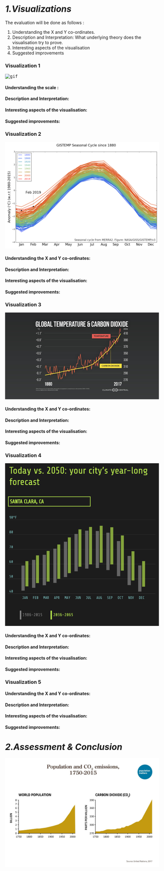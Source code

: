 # *1.Visualizations*
The evaluation will be done as follows :
1. Understanding the X and Y co-ordinates. 
2. Description and Interpretation: What underlying theory does the visualisation try to prove.
3. Interesting aspects of the visualisation
4. Suggested improvements 

### Visualization 1

<kbd>![gif](images/3.gif)</kbd>

#### Understanding the scale :
#### Description and Interpretation:
#### Interesting aspects of the visualisation:
#### Suggested improvements:

### Visualization 2

<kbd>![png](images/4.png)</kbd>

#### Understanding the X and Y co-ordinates:
#### Description and Interpretation:
#### Interesting aspects of the visualisation:
#### Suggested improvements:



### Visualization 3
<kbd>![png](images/6.png)</kbd>

#### Understanding the X and Y co-ordinates:
#### Description and Interpretation:
#### Interesting aspects of the visualisation:
#### Suggested improvements:



### Visualization 4

<kbd>![png](images/5.PNG)</kbd>

#### Understanding the X and Y co-ordinates:
#### Description and Interpretation:
#### Interesting aspects of the visualisation:
#### Suggested improvements:


### Visualization 5

#### Understanding the X and Y co-ordinates:
#### Description and Interpretation:
#### Interesting aspects of the visualisation:
#### Suggested improvements:




# *2.Assessment & Conclusion*
<kbd>![img](images/2.jpg)</kbd>